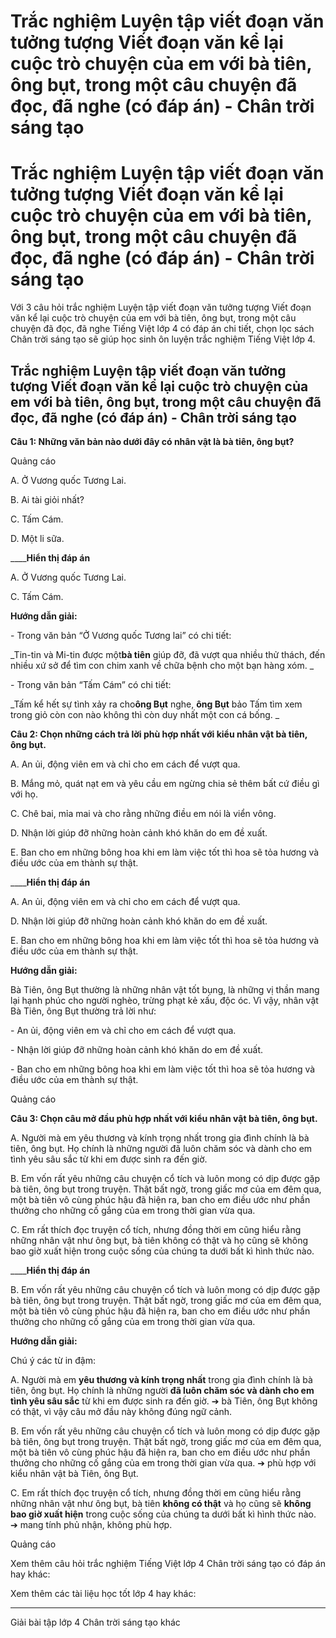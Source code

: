 # Trắc nghiệm Luyện tập viết đoạn văn tưởng tượng Viết đoạn văn kể lại cuộc trò chuyện của em với bà tiên, ông bụt, trong một câu chuyện đã đọc, đã nghe (có đáp án) - Chân trời sáng tạo

# Trắc nghiệm Luyện tập viết đoạn văn tưởng tượng Viết đoạn văn kể lại cuộc trò chuyện của em với bà tiên, ông bụt, trong một câu chuyện đã đọc, đã nghe (có đáp án) - Chân trời sáng tạo

Với 3 câu hỏi trắc nghiệm Luyện tập viết đoạn văn tưởng tượng Viết đoạn văn kể lại cuộc trò chuyện của em với bà tiên, ông bụt, trong một câu chuyện đã đọc, đã nghe Tiếng Việt lớp 4 có đáp án chi tiết, chọn lọc sách Chân trời sáng tạo sẽ giúp học sinh ôn luyện trắc nghiệm Tiếng Việt lớp 4.

## Trắc nghiệm Luyện tập viết đoạn văn tưởng tượng Viết đoạn văn kể lại cuộc trò chuyện của em với bà tiên, ông bụt, trong một câu chuyện đã đọc, đã nghe (có đáp án) - Chân trời sáng tạo

**Câu 1: Những văn bản nào dưới đây có nhân vật là bà tiên, ông bụt?**

Quảng cáo

A. Ở Vương quốc Tương Lai.

B. Ai tài giỏi nhất?

C. Tấm Cám.

D. Một li sữa.

____**Hiển thị đáp án**

A. Ở Vương quốc Tương Lai.

C. Tấm Cám.

**Hướng dẫn giải:**

\- Trong văn bản “Ở Vương quốc Tương lai” có chi tiết:

_Tin-tin và Mi-tin được một**bà tiên** giúp đỡ, đã vượt qua nhiều thử thách, đến nhiều xứ sở để tìm con chim xanh về chữa bệnh cho một bạn hàng xóm. _

\- Trong văn bản “Tấm Cám” có chi tiết: 

_Tấm kể hết sự tình xảy ra cho**ông Bụt** nghe, **ông Bụt** bảo Tấm tìm xem trong giỏ còn con nào không thì còn duy nhất một con cá bống. _

**Câu 2: Chọn những cách trả lời phù hợp nhất với kiểu nhân vật bà tiên, ông bụt.**

A. An ủi, động viên em và chỉ cho em cách để vượt qua.

B. Mắng mỏ, quát nạt em và yêu cầu em ngừng chia sẻ thêm bất cứ điều gì với họ.

C. Chê bai, mỉa mai và cho rằng những điều em nói là viển vông.

D. Nhận lời giúp đỡ những hoàn cảnh khó khăn do em đề xuất.

E. Ban cho em những bông hoa khi em làm việc tốt thì hoa sẽ tỏa hương và điều ước của em thành sự thật.

____**Hiển thị đáp án**

A. An ủi, động viên em và chỉ cho em cách để vượt qua.

D. Nhận lời giúp đỡ những hoàn cảnh khó khăn do em đề xuất.

E. Ban cho em những bông hoa khi em làm việc tốt thì hoa sẽ tỏa hương và điều ước của em thành sự thật.

**Hướng dẫn giải:**

Bà Tiên, ông Bụt thường là những nhân vật tốt bụng, là những vị thần mang lại hạnh phúc cho người nghèo, trừng phạt kẻ xấu, độc óc. Vì vậy, nhân vật Bà Tiên, ông Bụt thường trả lời như:

\- An ủi, động viên em và chỉ cho em cách để vượt qua.

\- Nhận lời giúp đỡ những hoàn cảnh khó khăn do em đề xuất.

\- Ban cho em những bông hoa khi em làm việc tốt thì hoa sẽ tỏa hương và điều ước của em thành sự thật.

Quảng cáo

**Câu 3: Chọn câu mở đầu phù hợp nhất với kiểu nhân vật bà tiên, ông bụt.**

A. Người mà em yêu thương và kính trọng nhất trong gia đình chính là bà tiên, ông bụt. Họ chính là những người đã luôn chăm sóc và dành cho em tình yêu sâu sắc từ khi em được sinh ra đến giờ.

B. Em vốn rất yêu những câu chuyện cổ tích và luôn mong có dịp được gặp bà tiên, ông bụt trong truyện. Thật bất ngờ, trong giấc mơ của em đêm qua, một bà tiên vô cùng phúc hậu đã hiện ra, ban cho em điều ước như phần thưởng cho những cố gắng của em trong thời gian vừa qua.

C. Em rất thích đọc truyện cổ tích, nhưng đồng thời em cũng hiểu rằng những nhân vật như ông bụt, bà tiên không có thật và họ cũng sẽ không bao giờ xuất hiện trong cuộc sống của chúng ta dưới bất kì hình thức nào.

____**Hiển thị đáp án**

B. Em vốn rất yêu những câu chuyện cổ tích và luôn mong có dịp được gặp bà tiên, ông bụt trong truyện. Thật bất ngờ, trong giấc mơ của em đêm qua, một bà tiên vô cùng phúc hậu đã hiện ra, ban cho em điều ước như phần thưởng cho những cố gắng của em trong thời gian vừa qua.

**Hướng dẫn giải:**

Chú ý các từ in đậm: 

A. Người mà em **yêu thương và kính trọng nhất** trong gia đình chính là bà tiên, ông bụt. Họ chính là những người **đã luôn chăm sóc và dành cho em tình yêu sâu sắc** từ khi em được sinh ra đến giờ. ➔ bà Tiên, ông Bụt không có thật, vì vậy câu mở đầu này không đúng ngữ cảnh. 

B. Em vốn rất yêu những câu chuyện cổ tích và luôn mong có dịp được gặp bà tiên, ông bụt trong truyện. Thật bất ngờ, trong giấc mơ của em đêm qua, một bà tiên vô cùng phúc hậu đã hiện ra, ban cho em điều ước như phần thưởng cho những cố gắng của em trong thời gian vừa qua. ➔ phù hợp với kiểu nhân vật bà Tiên, ông Bụt. 

C. Em rất thích đọc truyện cổ tích, nhưng đồng thời em cũng hiểu rằng những nhân vật như ông bụt, bà tiên **không có thật** và họ cũng sẽ **không bao giờ xuất hiện** trong cuộc sống của chúng ta dưới bất kì hình thức nào. ➔ mang tính phủ nhận, không phù hợp. 

Quảng cáo

Xem thêm câu hỏi trắc nghiệm Tiếng Việt lớp 4 Chân trời sáng tạo có đáp án hay khác:

Xem thêm các tài liệu học tốt lớp 4 hay khác:

* * *

Giải bài tập lớp 4 Chân trời sáng tạo khác
